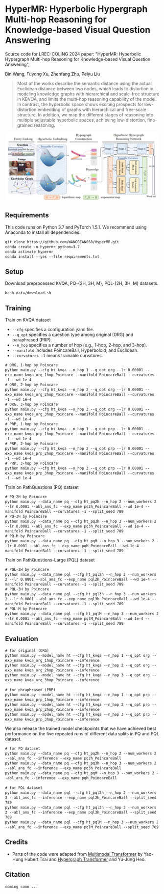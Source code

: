# HyperMR: Hyperbolic Hypergraph Multi-hop Reasoning for Knowledge-based Visual Question Answering
Source code for LREC-COLING 2024 paper: "HyperMR: Hyperbolic Hypergraph Multi-hop Reasoning for Knowledge-based Visual Question Answering", 

Bin Wang, Fuyong Xu, Zhenfang Zhu, Peiyu Liu
<!--* [[Paper]](https:) [[Slides]](https:)-->

>   Most of the works describe the semantic distance using the actual Euclidean distance between two nodes, which leads to distortion in modeling knowledge graphs with hierarchical and scale-free structure in KBVQA, and limits the multi-hop reasoning capability of the model. In contrast, the hyperbolic space shows exciting prospects for low-distortion embedding of graphs with hierarchical and free-scale structure. In addition, we map the different stages of reasoning into multiple adjustable hyperbolic spaces, achieving low-distortion, fine-grained reasoning.

![HGT](assets/model.png)

## Requirements
This code runs on Python 3.7 and PyTorch 1.5.1. We recommend using Anaconda to install all dependencies.
```
git clone https://github.com/WANGBEAN068/HyperMR.git
conda create -n hypermr python=3.7
conda activate hypermr
conda install --yes --file requirements.txt
```

## Setup
Download preprocessed KVQA, PQ-{2H, 3H, M}, PQL-{2H, 3H, M} datasets.
```
bash data/download.sh
```

## Training

Train on KVQA dataset
* `--cfg` specifies a configuration yaml file.
* `--q_opt` specifies a question type among original (ORG) and paraphrased (PRP).
* `--n_hop` specifies a number of hop (e.g., 1-hop, 2-hop, and 3-hop).
* `--manifold` includes PoincareBall, Hyperboloid, and Euclidean.
* `--curvatures -1` means trainable curvatures.

```
# ORG, 1-hop by Poincare
python main.py --cfg ht_kvqa --n_hop 1 --q_opt org --lr 0.00001 --exp_name kvqa_org_1hop_Poincare --manifold PoincareBall --curvatures -1 --wd 1e-4
# ORG, 2-hop by Poincare
python main.py --cfg ht_kvqa --n_hop 2 --q_opt org --lr 0.00001 --exp_name kvqa_org_2hop_Poincare --manifold PoincareBall --curvatures -1 --wd 1e-4
# ORG, 3-hop by Poincare
python main.py --cfg ht_kvqa --n_hop 3 --q_opt org --lr 0.00001 --exp_name kvqa_org_3hop_Poincare --manifold PoincareBall --curvatures -1 --wd 1e-4
# PRP, 1-hop by Poincare
python main.py --cfg ht_kvqa --n_hop 1 --q_opt prp --lr 0.00001 --exp_name kvqa_prp_1hop_Poincare --manifold PoincareBall --curvatures -1 --wd 1e-4
# PRP, 2-hop by Poincare
python main.py --cfg ht_kvqa --n_hop 2 --q_opt prp --lr 0.00001 --exp_name kvqa_prp_2hop_Poincare --manifold PoincareBall --curvatures -1 --wd 1e-4
# PRP, 3-hop by Poincare
python main.py --cfg ht_kvqa --n_hop 3 --q_opt prp --lr 0.00001 --exp_name kvqa_prp_3hop_Poincare --manifold PoincareBall --curvatures -1 --wd 1e-4
```

Train on PathQuestions (PQ) dataset
```
# PQ-2H by Poincare
python main.py --data_name pq --cfg ht_pq2h --n_hop 2 --num_workers 2 --lr 0.0001 --abl_ans_fc --exp_name pq2h_PoincareBall --wd 1e-4 --manifold PoincareBall --curvatures -1 --split_seed 789
# PQ-3H by Poincare
python main.py --data_name pq --cfg ht_pq3h --n_hop 3 --num_workers 2 --lr 0.0001 --abl_ans_fc --exp_name pq3h_PoincareBall --wd 1e-4 --manifold PoincareBall --curvatures -1 --split_seed 789
# PQ-M by Poincare
python main.py --data_name pq --cfg ht_pqM --n_hop 3 --num_workers 2 --lr 0.0001 --abl_ans_fc --exp_name pqM_PoincareBall --wd 1e-4 --manifold PoincareBall --curvatures -1 --split_seed 789

```

Train on PathQuestions-Large (PQL) dataset
```
# PQL-2H by Poincare
python main.py --data_name pql --cfg ht_pql2h --n_hop 2 --num_workers 2 --lr 0.0001 --abl_ans_fc --exp_name pql2h_PoincareBall --wd 1e-4 --manifold PoincareBall --curvatures -1 --split_seed 789
# PQL-3H by Poincare
python main.py --data_name pql --cfg ht_pql3h --n_hop 3 --num_workers 2 --lr 0.0001 --abl_ans_fc --exp_name pql3h_PoincareBall --wd 1e-4 --manifold PoincareBall --curvatures -1 --split_seed 789
# PQL-M by Poincare
python main.py --data_name pql --cfg ht_pqlM --n_hop 3 --num_workers 2 --lr 0.0001 --abl_ans_fc --exp_name pqlM_PoincareBall --wd 1e-4 --manifold PoincareBall --curvatures -1 --split_seed 789
```



## Evaluation

```
# for original (ORG)
python main.py --model_name ht --cfg ht_kvqa --n_hop 1 --q_opt org --exp_name kvqa_org_1hop_Poincare --inference
python main.py --model_name ht --cfg ht_kvqa --n_hop 2 --q_opt org --exp_name kvqa_org_2hop_Poincare --inference
python main.py --model_name ht --cfg ht_kvqa --n_hop 3 --q_opt org --exp_name kvqa_org_3hop_Poincare --inference

# for phraphrased (PRP)
python main.py --model_name ht --cfg ht_kvqa --n_hop 1 --q_opt prp --exp_name kvqa_prp_1hop_Poincare --inference
python main.py --model_name ht --cfg ht_kvqa --n_hop 2 --q_opt prp --exp_name kvqa_prp_2hop_Poincare --inference
python main.py --model_name ht --cfg ht_kvqa --n_hop 3 --q_opt prp --exp_name kvqa_prp_3hop_Poincare --inference
```

We also release the trained model checkpoints that we have achieved best performance on the five repeated runs of different data splits in PQ and PQL dataset.
```
# for PQ dataset
python main.py --data_name pq --cfg ht_pq2h --n_hop 2 --num_workers 2 --abl_ans_fc --inference --exp_name pq2h_PoincareBall
python main.py --data_name pq --cfg ht_pq3h --n_hop 3 --num_workers 2 --abl_ans_fc --inference --exp_name pq3h_PoincareBall
python main.py --data_name pq --cfg ht_pqM --n_hop 3 --num_workers 2 --abl_ans_fc --inference --exp_name pqM_PoincareBall

# for PQL dataset
python main.py --data_name pql --cfg ht_pql2h --n_hop 2 --num_workers 2 --abl_ans_fc --inference --exp_name pql2h_PoincareBall --split_seed 789
python main.py --data_name pql --cfg ht_pql3h --n_hop 3 --num_workers 2 --abl_ans_fc --inference --exp_name pql3h_PoincareBall --split_seed 789
python main.py --data_name pql --cfg ht_pqlM --n_hop 3 --num_workers 2 --abl_ans_fc --inference --exp_name pqlM_PoincareBall --split_seed 789
```


## Credits
* Parts of the code were adapted from [Multimodal Transformer](https://github.com/yaohungt/Multimodal-Transformer) by Yao-Hung Hubert Tsai and [Hypergraph Transformer](https://github.com/YuJungHeo/kbvqa-public) and Yu-Jung Heo.

## Citation
```
coming soon ...
```
